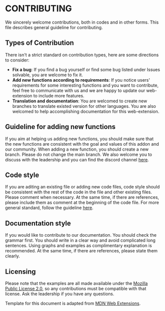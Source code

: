# CONTRIBUTING

We sincerely welcome contributions, both in codes and in other forms. This file describes general guideline for contributing.

## Types of Contribution

There isn't a strict standard on contribution types, here are some directions to consider:

- **Fix a bug**: If you find a bug yourself or find some bug listed under Issues solvable, you are welcome to fix it.
- **Add new functions according to requirements**: If you notice users' requirements for some interesting functions and you want to contribute, feel free to communicate with us and we are happy to update our web-extension to include more features.
- **Translation and documentation**: You are welcomed to create new branches to translate existed version for other languages. You are also welcomed to help accomplishing documentation for this web-extension.

## Guideline for adding new functions

If you aim at helping us adding new functions, you should make sure that the new functions are consistent with the goal and values of this addon and our community. When adding a new function, you should create a new branch. Please do not change the main branch. We also welcome you to discuss with the leadership and you can find the discord channel [here](https://discord.gg/aKUQRYZrFB).

## Code style

If you are aditing an existing file or adding new code files, code style should be consistent with the rest of the code in the file and other existing files. Please comment when necessary. At the same time, if there are references, please include them as comment at the beginning of the code file. For more general standard, follow the guideline [here](https://wiki.mozilla.org/WebExtensions/Hacking#Code_Style).

## Documentation style

If you would like to contribute to our documentation. You should check the grammar first. You should write in a clear way and avoid complicated long sentences. Using graphs and examples as complimentary explanation is recommended. At the same time, if there are references, please state them clearly. 

## Licensing

Please note that the examples are all made available under the [Mozilla Public License 2.0](LICENSE), so any contributions must be compatible with that license. Ask the leadership if you have any questions.

Template for this document is adapted from [MDN Web Extensions](CONTRIBUTING.md).